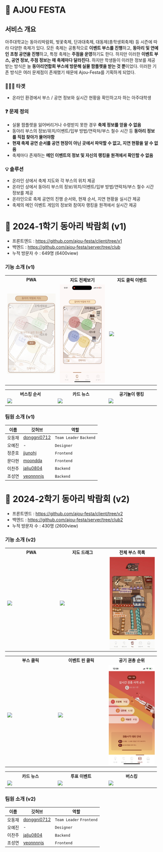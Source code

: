# 🎉 AJOU FESTA

## 서비스 개요

아주대학교는 동아리박람회, 벚꽃축제, 단과대축제, 대동제(총학생회축제) 등 시즌에 따라 다양한 축제가 있다. 모든 축제는 공통적으로 **이벤트 부스를 진행**하고, **동아리 및 연예인 초청 공연을 진행**하고, 특정 축제는 **주점을 운영**하기도 한다. 하지만 이러한 **이벤트 부스, 공연 정보, 주점 정보는 매 축제마다 달라진다.** 하지만 학생들이 이러한 정보를 제공받는 방식은 늘 **동아리연합회 부스에 방문해 실물 팜플렛을 받는 것 뿐**이었다. 이러한 기존 방식은 여러 문제점이 존재했기 때문에 Ajou-Festa를 기획하게 되었다.

### 🙋🏻‍♂️ 타겟

- 온라인 환경에서 부스 / 공연 정보와 실시간 현황을 확인하고자 하는 아주대학생

### ❓ 문제 정의

- 실물 팜플렛을 잃어버리거나 수령받지 못한 경우 **축제 정보를 얻을 수 없음**
- 동아리 부스의 정보/위치/이벤트/입부 방법/연락처/부스 철수 시간 등 **동아리 정보를 직접 찾아가 물어야함**
- **현재 축제 공연 순서를 공연 현장이 아닌 곳에서 파악할 수 없고, 지연 현황을 알 수 없음**
- 축제마다 존재하는 **메인 이벤트의 정보 및 자신의 랭킹을 원격에서 확인할 수 없음**

### 💡 솔루션

- 온라인 상에서 축제 지도와 각 부스의 위치 제공
- 온라인 상에서 동아리 부스의 정보/위치/이벤트/입부 방법/연락처/부스 철수 시간 정보를 제공
- 온라인으로 축제 공연의 진행 순서와, 현재 순서, 지연 현황을 실시간 제공
- 축제의 메인 이벤트 게임의 정보와 참여자 랭킹을 원격에서 실시간 제공

# 🦄 2024-1학기 동아리 박람회 (v1)

- 프론트엔드 : https://github.com/ajou-festa/client/tree/v1
- 백엔드 : https://github.com/ajou-festa/server/tree/club
- 누적 방문자 수 : 649명 (6400view)

### 기능 소개 (v1)

<table style="width:99%">
    <tr>
        <th style="width:30vw;">  PWA</th>
        <th style="width:30vw;"> 지도 전체보기</th>
        <th style="width:30vw;">지도 클릭 이벤트</th>
    </tr>
    <tr>
        <td><img src="https://raw.githubusercontent.com/ajou-festa/.github/main/profile/assets/v1/pwa.png"></td>
        <td> <img src="https://raw.githubusercontent.com/ajou-festa/.github/main/profile/assets/v1/map_entire.gif"></td>
        <td><img src="https://raw.githubusercontent.com/ajou-festa/.github/main/profile/assets/v1/map_click.gif"></td>   
    </tr>
</table>
<table style="width:99%">
    <tr>
        <th style="width:30vw;">  버스킹 순서</th>
        <th style="width:30vw;"> 카드 뉴스</th>
        <th style="width:30vw;"> 공기놀이 랭킹</th>
    </tr>
    <tr>
        <td><img src="https://raw.githubusercontent.com/ajou-festa/.github/main/profile/assets/v1/busking.gif"></td>
        <td> <img src="https://raw.githubusercontent.com/ajou-festa/.github/main/profile/assets/v1/card_news.gif"></td>
        <td><img src="https://raw.githubusercontent.com/ajou-festa/.github/main/profile/assets/v1/game_ranking.gif"></td>   
    </tr>
</table>

### 팀원 소개 (v1)

| 이름   | 깃허브                                        | 역할                    |
| ------ | --------------------------------------------- | ----------------------- |
| 오동재 | [donggni0712](https://github.com/donggni0712) | `Team Leader` `Backend` |
| 오예진 | -                                             | `Designer`              |
| 정준호 | [jjunohj](https://github.com/jjunohj)         | `Frontend`              |
| 문다현 | [moondda](https://github.com/moondda)         | `Frontend`              |
| 이찬주 | [jalju0804](https://github.com/jalju0804)     | `Backend`               |
| 조성연 | [yeonnnnjs](https://github.com/yeonnnnjs)     | `Backend`               |

# 🤠 2024-2학기 동아리 박람회 (v2)

- 프론트엔드 : https://github.com/ajou-festa/client/tree/v2
- 백엔드 : https://github.com/ajou-festa/server/tree/club2
- 누적 방문자 수 : 430명 (2600view)

### 기능 소개 (v2)

<table style="width:99%">
    <tr>
        <th style="width:30vw;">  PWA</th>
        <th style="width:30vw;"> 지도 드래그</th>
        <th style="width:30vw;"> 전체 부스 목록</th>
    </tr>
    <tr>
        <td><img src="https://raw.githubusercontent.com/ajou-festa/.github/main/profile/assets/v2/pwa.png"></td>
        <td> <img src="https://raw.githubusercontent.com/ajou-festa/.github/main/profile/assets/v2/지도-드래그.gif"></td>
        <td><img src="https://raw.githubusercontent.com/ajou-festa/.github/main/profile/assets/v2/동아리-전체-리스트.gif"></td>   
    </tr>
</table>
<table style="width:99%">
    <tr>
        <th style="width:30vw;">  부스 클릭</th>
        <th style="width:30vw;"> 이벤트 핀 클릭</th>
        <th style="width:30vw;"> 공기 권총 순위</th>
    </tr>
    <tr>
        <td> <img src="https://raw.githubusercontent.com/ajou-festa/.github/main/profile/assets/v2/부스핀_내부-클릭.gif"></td>
        <td><img src="https://raw.githubusercontent.com/ajou-festa/.github/main/profile/assets/v2/이벤트-핀-클릭.gif"></td>  
        <td><img src="https://raw.githubusercontent.com/ajou-festa/.github/main/profile/assets/v2/공기권총.png"></td> 
    </tr>
</table>
<table style="width:99%">
    <tr>
        <th style="width:30vw;">  카드 뉴스</th>
        <th style="width:30vw;"> 투표 이벤트</th>
        <th style="width:30vw;"> 버스킹</th>
    </tr>
    <tr>
        <td><img src="https://raw.githubusercontent.com/ajou-festa/.github/main/profile/assets/v2/카드뉴스.gif"></td>
        <td> <img src="https://raw.githubusercontent.com/ajou-festa/.github/main/profile/assets/v2/투표.gif"></td>
        <td><img src="https://raw.githubusercontent.com/ajou-festa/.github/main/profile/assets/v2/버스킹.gif"></td>   
    </tr>
</table>

### 팀원 소개 (v2)

| 이름   | 깃허브                                        | 역할                     |
| ------ | --------------------------------------------- | ------------------------ |
| 오동재 | [donggni0712](https://github.com/donggni0712) | `Team Leader` `Frontend` |
| 오예진 | -                                             | `Designer`               |
| 이찬주 | [jalju0804](https://github.com/jalju0804)     | `Backend`                |
| 조성연 | [yeonnnnjs](https://github.com/yeonnnnjs)     | `Frontend`               |
